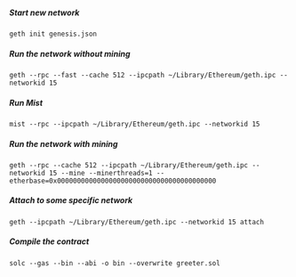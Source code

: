 
##### Start new network

```
geth init genesis.json
```

##### Run the network without mining

```
geth --rpc --fast --cache 512 --ipcpath ~/Library/Ethereum/geth.ipc --networkid 15
```

##### Run Mist
```
mist --rpc --ipcpath ~/Library/Ethereum/geth.ipc --networkid 15
```

##### Run the network with mining 

```
geth --rpc --cache 512 --ipcpath ~/Library/Ethereum/geth.ipc --networkid 15 --mine --minerthreads=1 --etherbase=0x0000000000000000000000000000000000000000
```

##### Attach to some specific network

```
geth --ipcpath ~/Library/Ethereum/geth.ipc --networkid 15 attach
```
##### Compile the contract
```
solc --gas --bin --abi -o bin --overwrite greeter.sol
```